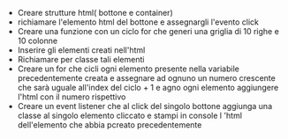 - Creare strutture html( bottone e container)
- richiamare l'elemento html del bottone e assegnargli l'evento click 
- Creare una funzione con un ciclo for che generi una griglia di 10 righe e 10 colonne
- Inserire gli elementi creati nell'html
- Richiamare per classe tali elementi
- Creare un for che cicli ogni elemento presente nella variabile precedentemente creata e assegnare ad ognuno un numero crescente che sarà uguale all'index del ciclo + 1 e agno ogni elemento aggiungere l'html con il numero rispettivo
- Creare un event listener che al click del singolo bottone aggiunga una classe al singolo elemento cliccato e stampi in console l 'html dell'elemento che abbia pcreato precedentemente